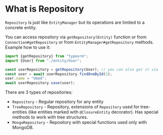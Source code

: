 # What is Repository

`Repository` is just like `EntityManager` but its operations are limited to a concrete entity.

You can access repository via `getRepository(Entity)` function 
or from `Connection#getRepository` or from `EntityManager#getRepository` methods.
Example how to use it:
 
```typescript
import {getRepository} from "typeorm";
import {User} from "./entity/User";

const userRepository = getRepository(User); // you can also get it via getConnection().getRepository() or getManager().getRepository()
const user = await userRepository.findOneById(1);
user.name = "Umed";
await userRepository.save(user);
```

There are 3 types of repositories:
* `Repository` - Regular repository for any entity
* `TreeRepository` - Repository, extensions of `Repository` used for tree-entities 
(like entities marked with `@ClosureEntity` decorator). 
Has special methods to work with tree structures.
* `MongoRepository` - Repository with special functions used only with MongoDB.
